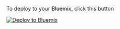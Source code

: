 
To deploy to your Bluemix, click this button

[![Deploy to Bluemix](https://bluemix.net/deploy/button.png)](https://bluemix.net/deploy)